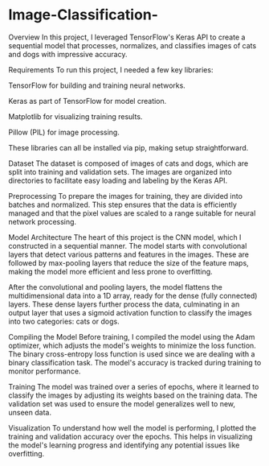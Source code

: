 # Image-Classification-

Overview
In this project, I leveraged TensorFlow's Keras API to create a sequential model that processes, normalizes, and classifies images of cats and dogs with impressive accuracy.

Requirements
To run this project, I needed a few key libraries:

TensorFlow for building and training neural networks.

Keras as part of TensorFlow for model creation.

Matplotlib for visualizing training results.

Pillow (PIL) for image processing.

These libraries can all be installed via pip, making setup straightforward.

Dataset
The dataset is composed of images of cats and dogs, which are split into training and validation sets. The images are organized into directories to facilitate easy loading and labeling by the Keras API.

Preprocessing
To prepare the images for training, they are divided into batches and normalized. This step ensures that the data is efficiently managed and that the pixel values are scaled to a range suitable for neural network processing.

Model Architecture
The heart of this project is the CNN model, which I constructed in a sequential manner. The model starts with convolutional layers that detect various patterns and features in the images. These are followed by max-pooling layers that reduce the size of the feature maps, making the model more efficient and less prone to overfitting.

After the convolutional and pooling layers, the model flattens the multidimensional data into a 1D array, ready for the dense (fully connected) layers. These dense layers further process the data, culminating in an output layer that uses a sigmoid activation function to classify the images into two categories: cats or dogs.

Compiling the Model
Before training, I compiled the model using the Adam optimizer, which adjusts the model's weights to minimize the loss function. The binary cross-entropy loss function is used since we are dealing with a binary classification task. The model's accuracy is tracked during training to monitor performance.

Training
The model was trained over a series of epochs, where it learned to classify the images by adjusting its weights based on the training data. The validation set was used to ensure the model generalizes well to new, unseen data.

Visualization
To understand how well the model is performing, I plotted the training and validation accuracy over the epochs. This helps in visualizing the model's learning progress and identifying any potential issues like overfitting.

